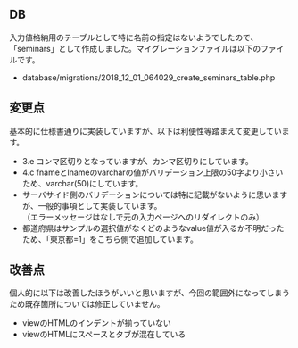 ## DB
入力値格納用のテーブルとして特に名前の指定はないようでしたので、「seminars」として作成しました。マイグレーションファイルは以下のファイルです。
- database/migrations/2018_12_01_064029_create_seminars_table.php

## 変更点
基本的に仕様書通りに実装していますが、以下は利便性等踏まえて変更しています。
- 3.e コンマ区切りとなっていますが、カンマ区切りにしています。
- 4.c fnameとlnameのvarcharの値がバリデーション上限の50字より小さいため、varchar(50)にしています。
- サーバサイド側のバリデーションについては特に記載がないように思いますが、一般的事項として実装しています。  
（エラーメッセージはなしで元の入力ページへのリダイレクトのみ）
- 都道府県はサンプルの選択値がなくどのようなvalue値が入るか不明だったため、「東京都=1」をこちら側で追加しています。

## 改善点
個人的に以下は改善したほうがいいと思いますが、今回の範囲外になってしまうため既存箇所については修正していません。
- viewのHTMLのインデントが揃っていない
- viewのHTMLにスペースとタブが混在している
